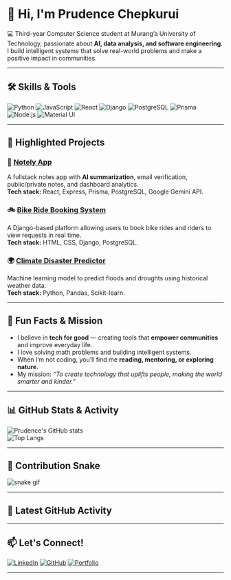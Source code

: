 # 👋 Hi, I'm Prudence Chepkurui

💻 Third-year Computer Science student at Murang’a University of Technology, passionate about **AI, data analysis, and software engineering**. I build intelligent systems that solve real-world problems and make a positive impact in communities.

---

## 🛠 Skills & Tools
![Python](https://img.shields.io/badge/Python-3776AB?style=for-the-badge&logo=python&logoColor=white)
![JavaScript](https://img.shields.io/badge/JavaScript-323330?style=for-the-badge&logo=javascript&logoColor=F7DF1E)
![React](https://img.shields.io/badge/React-20232A?style=for-the-badge&logo=react&logoColor=61DAFB)
![Django](https://img.shields.io/badge/Django-092E20?style=for-the-badge&logo=django&logoColor=white)
![PostgreSQL](https://img.shields.io/badge/PostgreSQL-316192?style=for-the-badge&logo=postgresql&logoColor=white)
![Prisma](https://img.shields.io/badge/Prisma-2D3748?style=for-the-badge&logo=prisma&logoColor=white)
![Node.js](https://img.shields.io/badge/Node.js-339933?style=for-the-badge&logo=nodedotjs&logoColor=white)
![Material UI](https://img.shields.io/badge/Material%20UI-007FFF?style=for-the-badge&logo=mui&logoColor=white)

---

## 📂 Highlighted Projects
### 📝 [Notely App](https://github.com/chepkuruiprudence/notely)
A fullstack notes app with **AI summarization**, email verification, public/private notes, and dashboard analytics.  
**Tech stack:** React, Express, Prisma, PostgreSQL, Google Gemini API.

### 🚲 [Bike Ride Booking System](https://github.com/chepkuruiprudence/bike-booking-system)
A Django-based platform allowing users to book bike rides and riders to view requests in real time.  
**Tech stack:** HTML, CSS, Django, PostgreSQL.

### 🌍 [Climate Disaster Predictor](https://github.com/chepkuruiprudence/climate-disaster-predictor)
Machine learning model to predict floods and droughts using historical weather data.  
**Tech stack:** Python, Pandas, Scikit-learn.

---

## 🌟 Fun Facts & Mission
- I believe in **tech for good** — creating tools that **empower communities** and improve everyday life.
- I love solving math problems and building intelligent systems.
- When I’m not coding, you’ll find me **reading, mentoring, or exploring nature**.
- My mission: *“To create technology that uplifts people, making the world smarter and kinder.”*

---

## 📊 GitHub Stats & Activity
![Prudence's GitHub stats](https://github-readme-stats.vercel.app/api?username=chepkuruiprudence&show_icons=true&theme=radical)</br>
![Top Langs](https://github-readme-stats.vercel.app/api/top-langs/?username=chepkuruiprudence&layout=compact&theme=radical)

---

## 🐍 Contribution Snake
![snake gif](https://github.com/chepkuruiprudence/chepkuruiprudence/blob/output/github-contribution-grid-snake.svg)

---

## 📌 Latest GitHub Activity
<!--START_SECTION:activity-->
<!-- This section will be automatically updated by GitHub Actions -->
<!--END_SECTION:activity-->

---

## 📫 Let's Connect!
[![LinkedIn](https://img.shields.io/badge/LinkedIn-0077B5?style=for-the-badge&logo=linkedin&logoColor=white)](https://www.linkedin.com/in/prudence-chepkurui-8709a2284/)
[![GitHub](https://img.shields.io/badge/GitHub-000000?style=for-the-badge&logo=github&logoColor=white)](https://github.com/chepkuruiprudence)
[![Portfolio](https://img.shields.io/badge/Portfolio-FF4088?style=for-the-badge&logo=aboutdotme&logoColor=white)](#)

---
